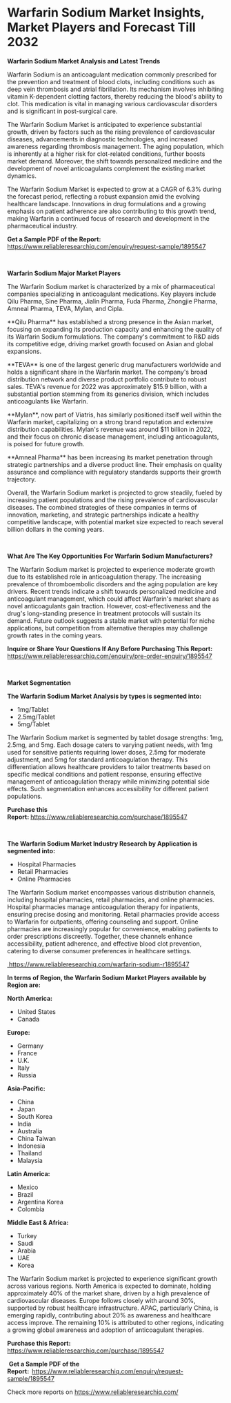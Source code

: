 <p><h1>Warfarin Sodium Market Insights, Market Players and Forecast Till 2032</h1></p><p><strong>Warfarin Sodium Market Analysis and Latest Trends</strong></p>
<p><p>Warfarin Sodium is an anticoagulant medication commonly prescribed for the prevention and treatment of blood clots, including conditions such as deep vein thrombosis and atrial fibrillation. Its mechanism involves inhibiting vitamin K-dependent clotting factors, thereby reducing the blood's ability to clot. This medication is vital in managing various cardiovascular disorders and is significant in post-surgical care.</p><p>The Warfarin Sodium Market is anticipated to experience substantial growth, driven by factors such as the rising prevalence of cardiovascular diseases, advancements in diagnostic technologies, and increased awareness regarding thrombosis management. The aging population, which is inherently at a higher risk for clot-related conditions, further boosts market demand. Moreover, the shift towards personalized medicine and the development of novel anticoagulants complement the existing market dynamics.</p><p>The Warfarin Sodium Market is expected to grow at a CAGR of 6.3% during the forecast period, reflecting a robust expansion amid the evolving healthcare landscape. Innovations in drug formulations and a growing emphasis on patient adherence are also contributing to this growth trend, making Warfarin a continued focus of research and development in the pharmaceutical industry.</p></p>
<p><strong>Get a Sample PDF of the Report:&nbsp;</strong> <a href="https://www.reliableresearchiq.com/enquiry/request-sample/1895547?utm_campaign=1743&utm_medium=2&utm_source=Github&utm_content=ia&utm_term=08032025&utm_id=warfarin-sodium">https://www.reliableresearchiq.com/enquiry/request-sample/1895547</a></p>
<p>&nbsp;</p>
<p><strong>Warfarin Sodium Major Market Players</strong></p>
<p><p>The Warfarin Sodium market is characterized by a mix of pharmaceutical companies specializing in anticoagulant medications. Key players include Qilu Pharma, Sine Pharma, Jialin Pharma, Fuda Pharma, Zhongjie Pharma, Amneal Pharma, TEVA, Mylan, and Cipla. </p><p>**Qilu Pharma** has established a strong presence in the Asian market, focusing on expanding its production capacity and enhancing the quality of its Warfarin Sodium formulations. The company's commitment to R&D aids its competitive edge, driving market growth focused on Asian and global expansions.</p><p>**TEVA** is one of the largest generic drug manufacturers worldwide and holds a significant share in the Warfarin market. The company's broad distribution network and diverse product portfolio contribute to robust sales. TEVA's revenue for 2022 was approximately $15.9 billion, with a substantial portion stemming from its generics division, which includes anticoagulants like Warfarin.</p><p>**Mylan**, now part of Viatris, has similarly positioned itself well within the Warfarin market, capitalizing on a strong brand reputation and extensive distribution capabilities. Mylan's revenue was around $11 billion in 2022, and their focus on chronic disease management, including anticoagulants, is poised for future growth.</p><p>**Amneal Pharma** has been increasing its market penetration through strategic partnerships and a diverse product line. Their emphasis on quality assurance and compliance with regulatory standards supports their growth trajectory.</p><p>Overall, the Warfarin Sodium market is projected to grow steadily, fueled by increasing patient populations and the rising prevalence of cardiovascular diseases. The combined strategies of these companies in terms of innovation, marketing, and strategic partnerships indicate a healthy competitive landscape, with potential market size expected to reach several billion dollars in the coming years.</p></p>
<p>&nbsp;</p>
<p><strong>What Are The Key Opportunities For Warfarin Sodium Manufacturers?</strong></p>
<p><p>The Warfarin Sodium market is projected to experience moderate growth due to its established role in anticoagulation therapy. The increasing prevalence of thromboembolic disorders and the aging population are key drivers. Recent trends indicate a shift towards personalized medicine and anticoagulant management, which could affect Warfarin's market share as novel anticoagulants gain traction. However, cost-effectiveness and the drug's long-standing presence in treatment protocols will sustain its demand. Future outlook suggests a stable market with potential for niche applications, but competition from alternative therapies may challenge growth rates in the coming years.</p></p>
<p><strong>Inquire or Share Your Questions If Any Before Purchasing This Report:</strong> <a href="https://www.reliableresearchiq.com/enquiry/pre-order-enquiry/1895547?utm_campaign=1743&utm_medium=2&utm_source=Github&utm_content=ia&utm_term=08032025&utm_id=warfarin-sodium">https://www.reliableresearchiq.com/enquiry/pre-order-enquiry/1895547</a></p>
<p>&nbsp;</p>
<p><strong>Market Segmentation</strong></p>
<p><strong>The Warfarin Sodium Market Analysis by types is segmented into:</strong></p>
<p><ul><li>1mg/Tablet</li><li>2.5mg/Tablet</li><li>5mg/Tablet</li></ul></p>
<p><p>The Warfarin Sodium market is segmented by tablet dosage strengths: 1mg, 2.5mg, and 5mg. Each dosage caters to varying patient needs, with 1mg used for sensitive patients requiring lower doses, 2.5mg for moderate adjustment, and 5mg for standard anticoagulation therapy. This differentiation allows healthcare providers to tailor treatments based on specific medical conditions and patient response, ensuring effective management of anticoagulation therapy while minimizing potential side effects. Such segmentation enhances accessibility for different patient populations.</p></p>
<p><strong>Purchase this Report:&nbsp;</strong><a href="https://www.reliableresearchiq.com/purchase/1895547?utm_campaign=1743&utm_medium=2&utm_source=Github&utm_content=ia&utm_term=08032025&utm_id=warfarin-sodium">https://www.reliableresearchiq.com/purchase/1895547</a></p>
<p>&nbsp;</p>
<p><strong>The Warfarin Sodium Market Industry Research by Application is segmented into:</strong></p>
<p><ul><li>Hospital Pharmacies</li><li>Retail Pharmacies</li><li>Online Pharmacies</li></ul></p>
<p><p>The Warfarin Sodium market encompasses various distribution channels, including hospital pharmacies, retail pharmacies, and online pharmacies. Hospital pharmacies manage anticoagulation therapy for inpatients, ensuring precise dosing and monitoring. Retail pharmacies provide access to Warfarin for outpatients, offering counseling and support. Online pharmacies are increasingly popular for convenience, enabling patients to order prescriptions discreetly. Together, these channels enhance accessibility, patient adherence, and effective blood clot prevention, catering to diverse consumer preferences in healthcare settings.</p></p>
<p><a href="https://www.reliableresearchiq.com/warfarin-sodium-r1895547?utm_campaign=1743&utm_medium=2&utm_source=Github&utm_content=ia&utm_term=08032025&utm_id=warfarin-sodium">&nbsp;https://www.reliableresearchiq.com/warfarin-sodium-r1895547</a></p>
<p><strong>In terms of Region, the Warfarin Sodium Market Players available by Region are:</strong></p>
<p>
    <p> <strong> North America: </strong>
        <ul>
            <li>United States</li>
            <li>Canada</li>
        </ul>
        </p> 
    <p> <strong> Europe: </strong>
        <ul>
            <li>Germany</li>
            <li>France</li>
            <li>U.K.</li>
            <li>Italy</li>
            <li>Russia</li>
        </ul>
        </p> 
    <p> <strong> Asia-Pacific: </strong>
        <ul>
            <li>China</li>
            <li>Japan</li>
            <li>South Korea</li>
            <li>India</li>
            <li>Australia</li>
            <li>China Taiwan</li>
            <li>Indonesia</li>
            <li>Thailand</li>
            <li>Malaysia</li>
        </ul>
        </p> 
    <p> <strong> Latin America: </strong>
        <ul>
            <li>Mexico</li>
            <li>Brazil</li>
            <li>Argentina Korea</li>
            <li>Colombia</li>
        </ul>
        </p> 
    <p> <strong> Middle East & Africa: </strong>
        <ul>
            <li>Turkey</li>
            <li>Saudi</li>
            <li>Arabia</li>
            <li>UAE</li>
            <li>Korea</li>
        </ul>
    </p>
    </p>
<p><p>The Warfarin Sodium market is projected to experience significant growth across various regions. North America is expected to dominate, holding approximately 40% of the market share, driven by a high prevalence of cardiovascular diseases. Europe follows closely with around 30%, supported by robust healthcare infrastructure. APAC, particularly China, is emerging rapidly, contributing about 20% as awareness and healthcare access improve. The remaining 10% is attributed to other regions, indicating a growing global awareness and adoption of anticoagulant therapies.</p></p>
<p><strong>Purchase this Report: </strong><a href="https://www.reliableresearchiq.com/purchase/1895547?utm_campaign=1743&utm_medium=2&utm_source=Github&utm_content=ia&utm_term=08032025&utm_id=warfarin-sodium">https://www.reliableresearchiq.com/purchase/1895547</a></p>
<p>&nbsp;<strong>Get a Sample PDF of the Report:&nbsp;&nbsp;</strong><a href="https://www.reliableresearchiq.com/enquiry/request-sample/1895547?utm_campaign=1743&utm_medium=2&utm_source=Github&utm_content=ia&utm_term=08032025&utm_id=warfarin-sodium">https://www.reliableresearchiq.com/enquiry/request-sample/1895547</a></p>
<p><strong></strong></p>
<p>Check more reports on <a href="https://www.reliableresearchiq.com/?utm_campaign=1743&utm_medium=2&utm_source=Github&utm_content=ia&utm_term=08032025&utm_id=warfarin-sodium">https://www.reliableresearchiq.com/</a></p>